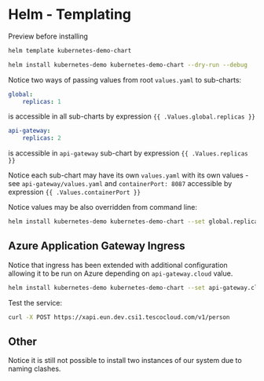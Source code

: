 # Helm - Templating

Preview before installing
```bash
helm template kubernetes-demo-chart
```
```bash
helm install kubernetes-demo kubernetes-demo-chart --dry-run --debug 
```

Notice two ways of passing values from root `values.yaml` to sub-charts:
```yaml
global:
    replicas: 1
```

is accessible in all sub-charts by expression `{{ .Values.global.replicas }}`
```yaml
api-gateway:
    replicas: 2
```

is accessible in `api-gateway` sub-chart by expression `{{ .Values.replicas }}`

Notice each sub-chart may have its own `values.yaml` with its own values - see `api-gateway/values.yaml`
and `containerPort: 8087` accessible by expression `{{ .Values.containerPort }}`

Notice values may be also overridden from command line:
```bash
helm install kubernetes-demo kubernetes-demo-chart --set global.replicas=2
```

## Azure Application Gateway Ingress

Notice that ingress has been extended with additional configuration allowing it to be run on Azure depending on `api-gateway.cloud` value.
```bash
helm install kubernetes-demo kubernetes-demo-chart --set api-gateway.cloud=true
```

Test the service:
```bash
curl -X POST https://xapi.eun.dev.csi1.tescocloud.com/v1/person
```

## Other

Notice it is still not possible to install two instances of our system due to naming clashes.
